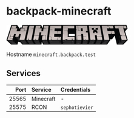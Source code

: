 # backpack-minecraft

![Minecraft](../doc/assets/logos/minecraft.png)

Hostname `minecraft.backpack.test`

## Services

| Port | Service | Credentials
| ---: | :------ | :----------
| 25565 | Minecraft | -
| 25575 | RCON | `sephotievier`
